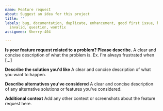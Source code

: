 ```yaml
---
name: Feature request
about: Suggest an idea for this project
title: ''
labels: bug, documentation, duplicate, enhancement, good first issue, help wanted,
  invalid, question, wontfix
assignees: Sherry-404

---
```


**Is your feature request related to a problem? Please describe.**
A clear and concise description of what the problem is. Ex. I'm always frustrated when [...]

**Describe the solution you'd like**
A clear and concise description of what you want to happen.

**Describe alternatives you've considered**
A clear and concise description of any alternative solutions or features you've considered.

**Additional context**
Add any other context or screenshots about the feature request here.
